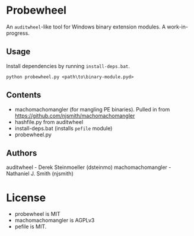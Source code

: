 # Probewheel

An `auditwheel`-like tool for Windows binary extension modules. A work-in-progress.

## Usage

Install dependencies by running `install-deps.bat`.

```
python probewheel.py <path\to\binary-module.pyd>
```

## Contents

* machomachomangler (for mangling PE binaries). Pulled in from https://github.com/njsmith/machomachomangler
* hashfile.py from auditwheel
* install-deps.bat (installs `pefile` module)
* probewheel.py

## Authors

auditwheel - Derek Steinmoeller (dsteinmo)
machomachomangler - Nathaniel J. Smith (njsmith)

# License

* probewheel is MIT
* machomachomangler is AGPLv3
* pefile is MIT.
